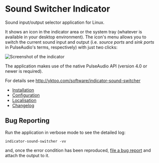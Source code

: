 # Sound Switcher Indicator

Sound input/output selector application for Linux.

It shows an icon in the indicator area or the system tray (whatever is available in your desktop environment). The icon's menu allows you to switch the current sound input and output (i.e. *source ports* and *sink ports* in PulseAudio's terms, respectively) with just two clicks:

![Screenshot of the indicator](doc/menu.png)

The application makes use of the native PulseAudio API (version 4.0 or newer is required).

For details see http://yktoo.com/software/indicator-sound-switcher

* [Installation](doc/install.md)
* [Configuration](doc/config.md)
* [Localisation](doc/i18n.md)
* [Changelog](debian/changelog)


## Bug Reporting

Run the application in verbose mode to see the detailed log:

    indicator-sound-switcher -vv

and, once the error condition has been reproduced, [file a bug report](https://github.com/yktoo/indicator-sound-switcher/issues) and attach the output to it.
